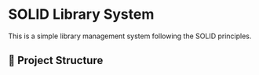 # SOLID Library System

This is a simple library management system following the SOLID principles.

## 📂 Project Structure
